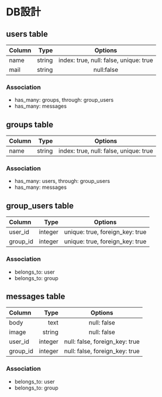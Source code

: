# DB設計

## users table
| Column | Type    | Options                                |
|:-------|--------:|:--------------------------------------:|
| name   | string  | index: true, null: false, unique: true |
| mail   | string  | null:false                             |

### Association
* has_many: groups, through: group_users
* has_many: messages

## groups table
| Column | Type    | Options                               |
|:-------|--------:|:-------------------------------------:|
| name   | string  | index: true, null: false, unique: true|

### Association
* has_many: users, through: group_users
* has_many: messages

## group_users table
| Column   | Type    | Options                         |
|:---------|--------:|:-------------------------------:|
| user_id  | integer | unique: true, foreign_key: true |
| group_id | integer | unique: true, foreign_key: true |

### Association
* belongs_to: user
* belongs_to: group

## messages table
| Column   | Type    | Options                            |
|:---------|--------:|:----------------------------------:|
| body     | text    | null: false                        |
| image    | string  | null: false                        |
| user_id  | integer | null: false, foreign_key: true     |
| group_id | integer | null: false, foreign_key: true     |

### Association
* belongs_to: user
* belongs_to: group
